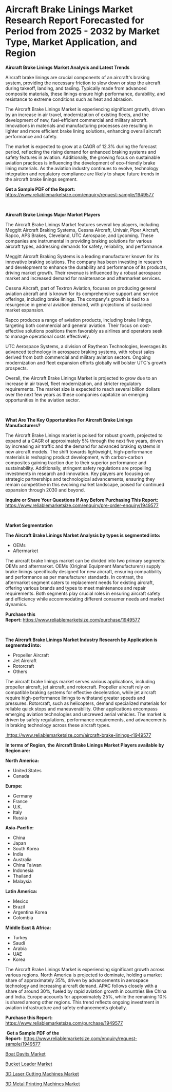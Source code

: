 <p><h1>Aircraft Brake Linings Market Research Report Forecasted for Period from 2025 -  2032 by Market Type, Market Application, and Region</h1></p><p><strong>Aircraft Brake Linings Market Analysis and Latest Trends</strong></p>
<p><p>Aircraft brake linings are crucial components of an aircraft's braking system, providing the necessary friction to slow down or stop the aircraft during takeoff, landing, and taxiing. Typically made from advanced composite materials, these linings ensure high performance, durability, and resistance to extreme conditions such as heat and abrasion.</p><p>The Aircraft Brake Linings Market is experiencing significant growth, driven by an increase in air travel, modernization of existing fleets, and the development of new, fuel-efficient commercial and military aircraft. Innovations in materials and manufacturing processes are resulting in lighter and more efficient brake lining solutions, enhancing overall aircraft performance and safety.</p><p>The market is expected to grow at a CAGR of 12.3% during the forecast period, reflecting the rising demand for enhanced braking systems and safety features in aviation. Additionally, the growing focus on sustainable aviation practices is influencing the development of eco-friendly brake lining materials. As the aviation industry continues to evolve, technology integration and regulatory compliance are likely to shape future trends in the aircraft brake linings segment.</p></p>
<p><strong>Get a Sample PDF of the Report:&nbsp;</strong> <a href="https://www.reliablemarketsize.com/enquiry/request-sample/1949577?utm_campaign=2176&utm_medium=2&utm_source=Github&utm_content=ia&utm_term=10042025&utm_id=aircraft-brake-linings">https://www.reliablemarketsize.com/enquiry/request-sample/1949577</a></p>
<p>&nbsp;</p>
<p><strong>Aircraft Brake Linings Major Market Players</strong></p>
<p><p>The Aircraft Brake Linings Market features several key players, including Meggitt Aircraft Braking Systems, Cessna Aircraft, Univair, Piper Aircraft, Rapco, APS Brakes, Cleveland, UTC Aerospace, and Lycoming. These companies are instrumental in providing braking solutions for various aircraft types, addressing demands for safety, reliability, and performance.</p><p>Meggitt Aircraft Braking Systems is a leading manufacturer known for its innovative braking solutions. The company has been investing in research and development to enhance the durability and performance of its products, driving market growth. Their revenue is influenced by a robust aerospace market and increased demand for maintenance and aftermarket services.</p><p>Cessna Aircraft, part of Textron Aviation, focuses on producing general aviation aircraft and is known for its comprehensive support and service offerings, including brake linings. The company's growth is tied to a resurgence in general aviation demand, with projections of sustained market expansion.</p><p>Rapco produces a range of aviation products, including brake linings, targeting both commercial and general aviation. Their focus on cost-effective solutions positions them favorably as airlines and operators seek to manage operational costs effectively.</p><p>UTC Aerospace Systems, a division of Raytheon Technologies, leverages its advanced technology in aerospace braking systems, with robust sales derived from both commercial and military aviation sectors. Ongoing modernization and fleet expansion efforts globally will bolster UTC's growth prospects.</p><p>Overall, the Aircraft Brake Linings Market is projected to grow due to an increase in air travel, fleet modernization, and stricter regulatory requirements. The market size is expected to reach several billion dollars over the next few years as these companies capitalize on emerging opportunities in the aviation sector.</p></p>
<p>&nbsp;</p>
<p><strong>What Are The Key Opportunities For Aircraft Brake Linings Manufacturers?</strong></p>
<p><p>The Aircraft Brake Linings market is poised for robust growth, projected to expand at a CAGR of approximately 5% through the next five years, driven by increasing air traffic and the demand for advanced braking systems in new aircraft models. The shift towards lightweight, high-performance materials is reshaping product development, with carbon-carbon composites gaining traction due to their superior performance and sustainability. Additionally, stringent safety regulations are propelling investments in research and innovation. Key players are focusing on strategic partnerships and technological advancements, ensuring they remain competitive in this evolving market landscape, poised for continued expansion through 2030 and beyond.</p></p>
<p><strong>Inquire or Share Your Questions If Any Before Purchasing This Report:</strong> <a href="https://www.reliablemarketsize.com/enquiry/pre-order-enquiry/1949577?utm_campaign=2176&utm_medium=2&utm_source=Github&utm_content=ia&utm_term=10042025&utm_id=aircraft-brake-linings">https://www.reliablemarketsize.com/enquiry/pre-order-enquiry/1949577</a></p>
<p>&nbsp;</p>
<p><strong>Market Segmentation</strong></p>
<p><strong>The Aircraft Brake Linings Market Analysis by types is segmented into:</strong></p>
<p><ul><li>OEMs</li><li>Aftermarket</li></ul></p>
<p><p>The aircraft brake linings market can be divided into two primary segments: OEMs and aftermarket. OEMs (Original Equipment Manufacturers) supply brake linings specifically designed for new aircraft, ensuring compatibility and performance as per manufacturer standards. In contrast, the aftermarket segment caters to replacement needs for existing aircraft, offering various brands and types to meet maintenance and repair requirements. Both segments play crucial roles in ensuring aircraft safety and efficiency while accommodating different consumer needs and market dynamics.</p></p>
<p><strong>Purchase this Report:&nbsp;</strong><a href="https://www.reliablemarketsize.com/purchase/1949577?utm_campaign=2176&utm_medium=2&utm_source=Github&utm_content=ia&utm_term=10042025&utm_id=aircraft-brake-linings">https://www.reliablemarketsize.com/purchase/1949577</a></p>
<p>&nbsp;</p>
<p><strong>The Aircraft Brake Linings Market Industry Research by Application is segmented into:</strong></p>
<p><ul><li>Propeller Aircraft</li><li>Jet Aircraft</li><li>Rotorcraft</li><li>Others</li></ul></p>
<p><p>The aircraft brake linings market serves various applications, including propeller aircraft, jet aircraft, and rotorcraft. Propeller aircraft rely on compatible braking systems for effective deceleration, while jet aircraft require high-performance linings to withstand greater speeds and pressures. Rotorcraft, such as helicopters, demand specialized materials for reliable quick stops and maneuverability. Other applications encompass emerging aviation technologies and uncrewed aerial vehicles. The market is driven by safety regulations, performance requirements, and advancements in braking technology across these aircraft types.</p></p>
<p><a href="https://www.reliablemarketsize.com/aircraft-brake-linings-r1949577?utm_campaign=2176&utm_medium=2&utm_source=Github&utm_content=ia&utm_term=10042025&utm_id=aircraft-brake-linings">&nbsp;https://www.reliablemarketsize.com/aircraft-brake-linings-r1949577</a></p>
<p><strong>In terms of Region, the Aircraft Brake Linings Market Players available by Region are:</strong></p>
<p>
    <p> <strong> North America: </strong>
        <ul>
            <li>United States</li>
            <li>Canada</li>
        </ul>
        </p> 
    <p> <strong> Europe: </strong>
        <ul>
            <li>Germany</li>
            <li>France</li>
            <li>U.K.</li>
            <li>Italy</li>
            <li>Russia</li>
        </ul>
        </p> 
    <p> <strong> Asia-Pacific: </strong>
        <ul>
            <li>China</li>
            <li>Japan</li>
            <li>South Korea</li>
            <li>India</li>
            <li>Australia</li>
            <li>China Taiwan</li>
            <li>Indonesia</li>
            <li>Thailand</li>
            <li>Malaysia</li>
        </ul>
        </p> 
    <p> <strong> Latin America: </strong>
        <ul>
            <li>Mexico</li>
            <li>Brazil</li>
            <li>Argentina Korea</li>
            <li>Colombia</li>
        </ul>
        </p> 
    <p> <strong> Middle East & Africa: </strong>
        <ul>
            <li>Turkey</li>
            <li>Saudi</li>
            <li>Arabia</li>
            <li>UAE</li>
            <li>Korea</li>
        </ul>
    </p>
    </p>
<p><p>The Aircraft Brake Linings Market is experiencing significant growth across various regions. North America is projected to dominate, holding a market share of approximately 35%, driven by advancements in aerospace technology and increasing aircraft demand. APAC follows closely with a share of around 30%, fueled by rapid aviation growth in countries like China and India. Europe accounts for approximately 25%, while the remaining 10% is shared among other regions. This trend reflects ongoing investment in aviation infrastructure and safety enhancements globally.</p></p>
<p><strong>Purchase this Report: </strong><a href="https://www.reliablemarketsize.com/purchase/1949577?utm_campaign=2176&utm_medium=2&utm_source=Github&utm_content=ia&utm_term=10042025&utm_id=aircraft-brake-linings">https://www.reliablemarketsize.com/purchase/1949577</a></p>
<p>&nbsp;<strong>Get a Sample PDF of the Report:&nbsp;&nbsp;</strong><a href="https://www.reliablemarketsize.com/enquiry/request-sample/1949577?utm_campaign=2176&utm_medium=2&utm_source=Github&utm_content=ia&utm_term=10042025&utm_id=aircraft-brake-linings">https://www.reliablemarketsize.com/enquiry/request-sample/1949577</a></p>
<p><strong></strong></p>
<p><p><a href="https://github.com/gakpasulgun/Market-Research-Report-List-1/blob/main/boat-davits-market.md?utm_campaign=2176&utm_medium=2&utm_source=Github&utm_content=ia&utm_term=10042025&utm_id=aircraft-brake-linings">Boat Davits Market</a></p><p><a href="https://github.com/snelldimkeod/Market-Research-Report-List-1/blob/main/bucket-loader-market.md?utm_campaign=2176&utm_medium=2&utm_source=Github&utm_content=ia&utm_term=10042025&utm_id=aircraft-brake-linings">Bucket Loader Market</a></p><p><a href="https://github.com/kitkaeberz5z/Market-Research-Report-List-1/blob/main/3d-laser-cutting-machines-market.md?utm_campaign=2176&utm_medium=2&utm_source=Github&utm_content=ia&utm_term=10042025&utm_id=aircraft-brake-linings">3D Laser Cutting Machines Market</a></p><p><a href="https://github.com/edriceakeime/Market-Research-Report-List-1/blob/main/3d-metal-printing-machines-market.md?utm_campaign=2176&utm_medium=2&utm_source=Github&utm_content=ia&utm_term=10042025&utm_id=aircraft-brake-linings">3D Metal Printing Machines Market</a></p></p>